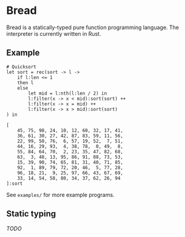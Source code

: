 # Bread

Bread is a statically-typed pure function programming language. The interpreter is currently written in Rust.

## Example

```
# Quicksort
let sort = rec(sort -> l ->
    if l:len <= 1
    then l
    else
        let mid = l:nth(l:len / 2) in
        l:filter(x -> x < mid):sort(sort) ++
        l:filter(x -> x = mid) ++
        l:filter(x -> x > mid):sort(sort)
) in

[
	45, 75, 98, 24, 10, 12, 60, 32, 17, 41,
	36, 61, 30, 27, 42, 87, 83, 59, 11, 56,
	22, 99, 50, 76,  6, 57, 19, 52,  7, 51,
	44, 16, 29, 93,  4, 38, 78,  0, 49,  8,
	55, 84, 64, 70,  2, 23, 35, 47, 82, 68,
	63,  3, 48, 13, 95, 86, 91, 88, 73, 53,
	15, 39, 90, 74, 65, 81, 31, 40, 71, 85,
	92,  1, 89, 79, 72, 20, 46,  5, 77, 28,
	96, 18, 21,  9, 25, 97, 66, 43, 67, 69,
	33, 14, 54, 58, 80, 34, 37, 62, 26, 94
]:sort
```

See `examples/` for more example programs.

## Static typing

*TODO*
